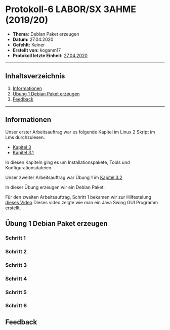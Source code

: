 # Protokoll-6 LABOR/SX 3AHME (2019/20)

* **Thema:** Debian Paket erzeugen
* **Datum:** 27.04.2020
* **Gefehlt:** Keiner
* **Erstellt von:** koganm17
* **Protokoll letzte Einheit:** [27.04.2020](https://github.com/HTLMechatronics/m17-3ahme-la1-sx/blob/koganm17/Protokolle/Protokoll-5_koganm17_2020-04-20.md)

----------------------------------------------------------------------------------------------

## Inhaltsverzeichnis
1) [Informationen](#informationen)
1) [Übung 1 Debian Paket erzeugen](#übung-1-debian-paket-erzeugen)
1) [Feedback](#feedback)
         
----------------------------------------------------------------------------------------------
 
 ## Informationen
 
 Unser erster Arbeitsauftrag war es folgende Kapitel im Linux 2 Skript im Lms durchzulesen.
 * [Kapitel 3](https://lms.at/dotlrn/classes/informatik/610437.3AHME_LA1SX.19_20/xolrn/9F2714A93B69A.symlink?resource_id=0-420357452&m=view#472857424)
 * [Kapitel 3.1](https://lms.at/dotlrn/classes/informatik/610437.3AHME_LA1SX.19_20/xolrn/9F2714A93B69A.symlink?resource_id=0-420357452&m=view#472937916)
 
 In diesen Kapiteln ging es um Installationspakete, Tools und Konfigurationsdateien.
 
 Unser zweiter Arbeitsauftrag war Übung 1 im [Kapitel 3.2](https://lms.at/dotlrn/classes/informatik/610437.3AHME_LA1SX.19_20/xolrn/9F2714A93B69A.symlink?resource_id=0-420357452&m=view#473068402)
 
 In dieser Übung erzeugen wir ein Debian Paket.
 
 Für den zweiten Arbeitsauftrag, Schritt 1 bekamen wir zur Hilfestelung [dieses Video](https://cloud.htl-mechatronik.at/index.php/s/AlyXs7YglQDLZSP) Dieses video zeigte wie man ein Java Swing GUI Programm erstellt.
 
 ## Übung 1 Debian Paket erzeugen
 
 ### Schritt 1
 
 ### Schritt 2
 
 ### Schritt 3
 
 ### Schritt 4
 
 ### Schritt 5
 
 ### Schritt 6
 
## Feedback
